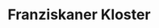 ---
title: Franziskaner Kloster
image: franziskanerkloster.webp
type: ar-data
layout: overview
gmaps: 
coords: []
info: |
    Thema 1848 Franziskaner Gymnasium/ erste Wahl 

    Der 1. Mai des „Revolutionsjahrs 1848“ war ein großer Tag für die Einwohner Preußens und damit auch für die Wipperfürther Bürger. Gleich zweimal sollten sie zur Wahlurne schreiten, galt es doch, die Wahlmänner zu bestimmen, die ihrerseits eine Woche später die Abgeordneten für zwei verfassunggebende Versammlungen zu wählen hatten, nämlich die preußische Nationalversammlung in Berlin und die deutsche Nationalversammlung in Frankfurt am Main, die in der Paulskirche tagen sollte. 

arDesc: |
---
